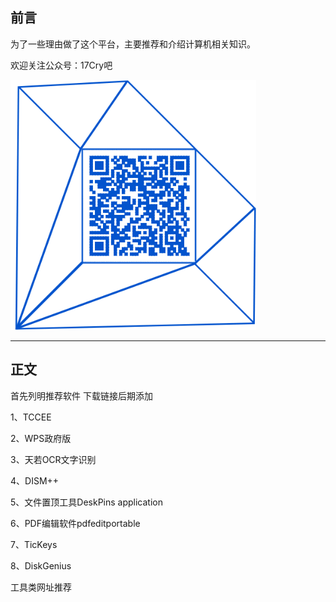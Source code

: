
## 前言

为了一些理由做了这个平台，主要推荐和介绍计算机相关知识。

欢迎关注公众号：17Cry吧


![](https://github.com/12olive/12olive.github.io/blob/master/img/qrcode_17cry.png)


----------

## 正文

首先列明推荐软件
下载链接后期添加


1、TCCEE

2、WPS政府版

3、天若OCR文字识别

4、DISM++

5、文件置顶工具DeskPins application

6、PDF编辑软件pdfeditportable

7、TicKeys

8、DiskGenius



工具类网址推荐






